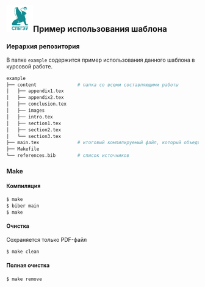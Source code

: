 <h2><img src="./template/logo.png" width=70>Пример использования шаблона</h2>

<h3>Иерархия репозитория</h3>

В папке `example` содержится пример использования данного шаблона в курсовой работе.

```bash
example
├── content               # папка со всеми составляющими работы
│   ├── appendix1.tex
│   ├── appendix2.tex
│   ├── conclusion.tex
│   ├── images
│   ├── intro.tex
│   ├── section1.tex
│   ├── section2.tex
│   └── section3.tex
├── main.tex              # итоговый компилируемый файл, который объединяет всё содержимое
├── Makefile
└── references.bib        # список источников

```

<h3>Make</h3>
<h4>Компиляция</h4>

```bash
$ make
$ biber main
$ make
```

<h4>Очистка</h4>

Сохраняется только PDF-файл
```bash
$ make clean
```

<h4>Полная очистка</h4>

```bash
$ make remove
```
